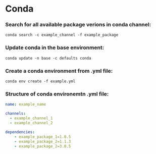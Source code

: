# Conda
### Search for all available package verions in conda channel:
```
conda search -c example_channel -f example_package
```   
### Update conda in the base environment:
```
conda update -n base -c defaults conda
```
### Create a conda environment from .yml file:
```
conda env create -f example.yml
```
### Structure of conda environemtn .yml file:
```yml
name: example_name

channels:
  - example_channel_1
  - example_channel_2

dependencies:
    - example_package_1=1.0.5
    - example_package_2=1.1.3
    - example_package_2=3.0.5
``` 
